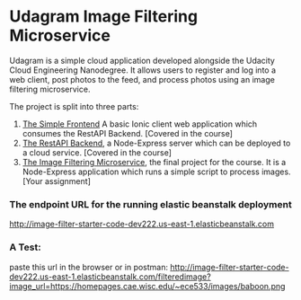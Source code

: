 # Udagram Image Filtering Microservice

Udagram is a simple cloud application developed alongside the Udacity Cloud Engineering Nanodegree. It allows users to register and log into a web client, post photos to the feed, and process photos using an image filtering microservice.

The project is split into three parts:
1. [The Simple Frontend](https://github.com/udacity/cloud-developer/tree/master/course-02/exercises/udacity-c2-frontend)
A basic Ionic client web application which consumes the RestAPI Backend. [Covered in the course]
2. [The RestAPI Backend](https://github.com/udacity/cloud-developer/tree/master/course-02/exercises/udacity-c2-restapi), a Node-Express server which can be deployed to a cloud service. [Covered in the course]
3. [The Image Filtering Microservice](https://github.com/udacity/cloud-developer/tree/master/course-02/project/image-filter-starter-code), the final project for the course. It is a Node-Express application which runs a simple script to process images. [Your assignment]


### The endpoint URL for the running elastic beanstalk deployment
http://image-filter-starter-code-dev222.us-east-1.elasticbeanstalk.com

### A Test:
paste this url in the browser or in postman:
http://image-filter-starter-code-dev222.us-east-1.elasticbeanstalk.com/filteredimage?image_url=https://homepages.cae.wisc.edu/~ece533/images/baboon.png
